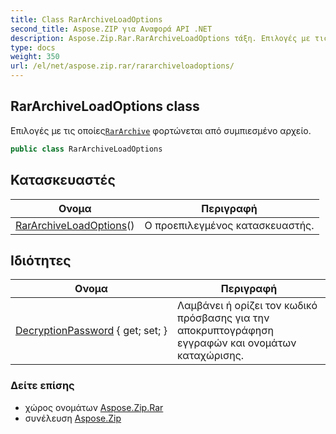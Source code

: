 ```yaml
---
title: Class RarArchiveLoadOptions
second_title: Aspose.ZIP για Αναφορά API .NET
description: Aspose.Zip.Rar.RarArchiveLoadOptions τάξη. Επιλογές με τις οποίεςRarArchive φορτώνεται από συμπιεσμένο αρχείο.
type: docs
weight: 350
url: /el/net/aspose.zip.rar/rararchiveloadoptions/
---
```

## RarArchiveLoadOptions class

Επιλογές με τις οποίες[`RarArchive`](../rararchive/) φορτώνεται από συμπιεσμένο αρχείο.

```csharp
public class RarArchiveLoadOptions
```

## Κατασκευαστές

| Ονομα | Περιγραφή |
| --- | --- |
| [RarArchiveLoadOptions](rararchiveloadoptions/)() | Ο προεπιλεγμένος κατασκευαστής. |

## Ιδιότητες

| Ονομα | Περιγραφή |
| --- | --- |
| [DecryptionPassword](../../aspose.zip.rar/rararchiveloadoptions/decryptionpassword/) { get; set; } | Λαμβάνει ή ορίζει τον κωδικό πρόσβασης για την αποκρυπτογράφηση εγγραφών και ονομάτων καταχώρισης. |

### Δείτε επίσης

* χώρος ονομάτων [Aspose.Zip.Rar](../../aspose.zip.rar/)
* συνέλευση [Aspose.Zip](../../)


